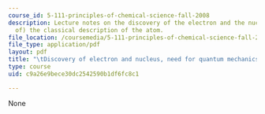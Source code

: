 ```yaml
---
course_id: 5-111-principles-of-chemical-science-fall-2008
description: Lecture notes on the discovery of the electron and the nucleus, and (failure
  of) the classical description of the atom.
file_location: /coursemedia/5-111-principles-of-chemical-science-fall-2008/c9a26e9bece30dc2542590b1df6fc8c1_lecnotes02.pdf
file_type: application/pdf
layout: pdf
title: "\tDiscovery of electron and nucleus, need for quantum mechanics"
type: course
uid: c9a26e9bece30dc2542590b1df6fc8c1

---
```

None